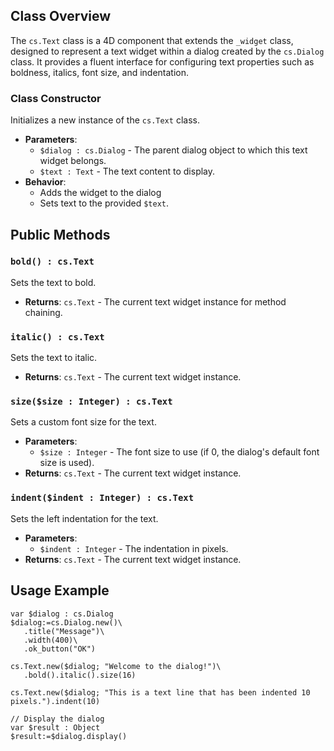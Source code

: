 ## Class Overview

The `cs.Text` class is a 4D component that extends the `_widget` class, designed to represent a text widget within a dialog created by the `cs.Dialog` class. It provides a fluent interface for configuring text properties such as boldness, italics, font size, and indentation.

### Class Constructor
Initializes a new instance of the `cs.Text` class.
- **Parameters**:
  - `$dialog : cs.Dialog` - The parent dialog object to which this text widget belongs.
  - `$text : Text` - The text content to display.
- **Behavior**:
  - Adds the widget to the dialog
  - Sets text to the provided `$text`.
  
## Public Methods

### `bold() : cs.Text`
Sets the text to bold.
- **Returns**: `cs.Text` - The current text widget instance for method chaining.

### `italic() : cs.Text`
Sets the text to italic.
- **Returns**: `cs.Text` - The current text widget instance.

### `size($size : Integer) : cs.Text`
Sets a custom font size for the text.
- **Parameters**:
  - `$size : Integer` - The font size to use (if 0, the dialog's default font size is used).
- **Returns**: `cs.Text` - The current text widget instance.

### `indent($indent : Integer) : cs.Text`
Sets the left indentation for the text.
- **Parameters**:
  - `$indent : Integer` - The indentation in pixels.
- **Returns**: `cs.Text` - The current text widget instance.

## Usage Example
```4d
var $dialog : cs.Dialog
$dialog:=cs.Dialog.new()\
   .title("Message")\
   .width(400)\
   .ok_button("OK")

cs.Text.new($dialog; "Welcome to the dialog!")\
   .bold().italic().size(16)

cs.Text.new($dialog; "This is a text line that has been indented 10 pixels.").indent(10)

// Display the dialog
var $result : Object
$result:=$dialog.display()
```
